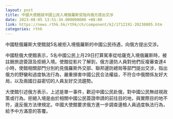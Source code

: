 ```yaml
---
layout: post
title: 中國大使館就中國公民入境俄羅斯受阻向俄方提出交涉
date: 2023-08-05 13:51:34.000000000 +08:00
link: https://news.rthk.hk/rthk/ch/component/k2/1712191-20230805.htm
categories: rthk
---
```


中國駐俄羅斯大使館就5名被拒入境俄羅斯的中國公民待遇，向俄方提出交涉。

中國駐俄大使館表示，5名中國公民上月29日打算駕車從哈薩克入境俄羅斯時，被註銷旅遊簽證及拒絕入境。使館從影片了解到，俄方邊防人員對他們反複審查達4小時，使館相關部門分別約見俄羅斯外交部、聯邦邊防總局等部門提出交涉，指出俄方的野蠻和過度執法行為，嚴重損害中國公民合法權益，不符合中俄關係友好大局，以及兩國日益密切的人員友好交流趨勢。

大使館引述俄方表示，上述是單一事件，歡迎中國公民赴俄，對中國公民無歧視政策或行為。拒絕入境是由於相關中國公民簽證申請的前往目的地，與實際目的地不符，違反俄方法律規定。中國大使館要求俄方進一步調查邊檢人員過度執法行為，給予中方滿意的答覆。
